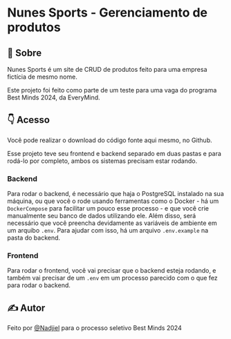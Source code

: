 # Nunes Sports - Gerenciamento de produtos

## 🏀 Sobre
Nunes Sports é um site de CRUD de produtos feito para uma empresa fictícia de mesmo nome.

Este projeto foi feito como parte de um teste para uma vaga do programa Best Minds 2024, da EveryMind.

## 👇 Acesso
Você pode realizar o download do código fonte aqui mesmo, no Github.

Esse projeto teve seu frontend e backend separado em duas pastas e para rodá-lo por completo, ambos os sistemas precisam estar rodando.

### Backend
Para rodar o backend, é necessário que haja o PostgreSQL instalado na sua máquina, ou que você o rode usando ferramentas como o Docker - há um `DockerCompose` para facilitar um pouco esse processo - e que você crie manualmente seu banco de dados utilizando ele.
Além disso, será necessário que você preencha devidamente as variáveis de ambiente em um arquibo `.env`. Para ajudar com isso, há um arquivo `.env.example` na pasta do backend.

### Frontend
Para rodar o frontend, você vai precisar que o backend esteja rodando, e também vai precisar de um `.env` em um processo parecido com o que fez para rodar o backend.

## ✍️ Autor
Feito por [@Nadjiel](https://github.com/nadjiel) para o processo seletivo Best Minds 2024
